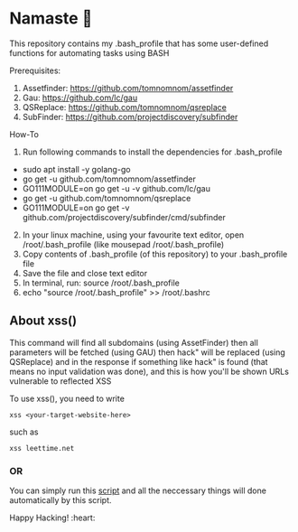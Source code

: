 # Namaste 🙏
This repository contains my .bash_profile that has some user-defined functions for automating tasks using BASH

Prerequisites:
1) Assetfinder: https://github.com/tomnomnom/assetfinder
2) Gau: https://github.com/lc/gau
3) QSReplace: https://github.com/tomnomnom/qsreplace
4) SubFinder: https://github.com/projectdiscovery/subfinder

How-To

1) Run following commands to install the dependencies for .bash_profile
  - sudo apt install -y golang-go
  - go get -u github.com/tomnomnom/assetfinder
  - GO111MODULE=on go get -u -v github.com/lc/gau
  - go get -u github.com/tomnomnom/qsreplace
  - GO111MODULE=on go get -v github.com/projectdiscovery/subfinder/cmd/subfinder
2) In your linux machine, using your favourite text editor, open /root/.bash_profile (like mousepad /root/.bash_profile)
3) Copy contents of .bash_profile (of this repository) to  your .bash_profile file
4) Save the file and close text editor 
5) In terminal, run: source /root/.bash_profile
6) echo "source /root/.bash_profile" >> /root/.bashrc

About xss()
--

This command will find all subdomains (using AssetFinder) then all parameters will be fetched (using GAU) then hack\" will be replaced (using QSReplace) and in the response if something like hack\" is found (that means no input validation was done), and this is how you'll be shown URLs vulnerable to reflected XSS

To use xss(), you need to write
    
    xss <your-target-website-here>

such as

    xss leettime.net
 
 ### OR
 
You can simply run this [script](https://github.com/HacktivistRO/HackBox/) and all the neccessary things will done automatically by this script.
<p align=centre>
Happy Hacking! :heart: 
</p>

